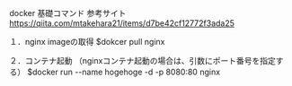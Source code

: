 docker 基礎コマンド
参考サイト
https://qiita.com/mtakehara21/items/d7be42cf12772f3ada25

１．nginx imageの取得
$dokcer pull nginx

２．コンテナ起動
（nginxコンテナ起動の場合は、引数にポート番号を指定する）
$docker run --name hogehoge -d -p 8080:80 nginx



